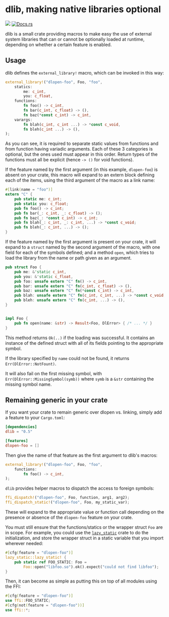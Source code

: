 # dlib, making native libraries optional

[![](http://meritbadge.herokuapp.com/dlib)](https://crates.io/crates/dlib)
[![Docs.rs](https://docs.rs/dlib/badge.svg)](https://docs.rs/dlib)

dlib is a small crate providing macros to make easy the use of external system libraries that
can or cannot be optionally loaded at runtime, depending on whether a certain feature is enabled.

## Usage

dlib defines the `external_library!` macro, which can be invoked in this way:

```rust
external_library!("dlopen-foo", Foo, "foo",
    statics:
        me: c_int,
        you: c_float,
    functions:
        fn foo() -> c_int,
        fn bar(c_int, c_float) -> (),
        fn baz(*const c_int) -> c_int,
    varargs:
        fn blah(c_int, c_int ...) -> *const c_void,
        fn bleh(c_int ...) -> (),
);
```

As you can see, it is required to separate static values from functions and from function
having variadic arguments. Each of these 3 categories is optional, but the ones used must appear
in this order. Return types of the functions must all be explicit (hence `-> ()` for void functions).

If the feature named by the first argument (in this example, `dlopen-foo`) is absent on your crate,
this macro will expand to an extern block defining each of the items, using the third argument
of the macro as a link name:

```rust
#[link(name = "foo")]
extern "C" {
    pub static me: c_int;
    pub static you: c_float;
    pub fn foo() -> c_int;
    pub fn bar(_: c_int, _: c_float) -> ();
    pub fn baz(_: *const c_int) -> c_int;
    pub fn blah(_: c_int, _: c_int, ...) -> *const c_void;
    pub fn bleh(_: c_int, ...) -> ();
}

```

If the feature named by the first argument is present on your crate, it will expand to a `struct`
named by the second argument of the macro, with one field for each of the symbols defined;
and a method `open`, which tries to load the library from the name or path given as an argument.

```rust
pub struct Foo {
    pub me: &'static c_int,
    pub you: &'static c_float,
    pub foo: unsafe extern "C" fn() -> c_int,
    pub bar: unsafe extern "C" fn(c_int, c_float) -> (),
    pub baz: unsafe extern "C" fn(*const c_int) -> c_int,
    pub blah: unsafe extern "C" fn(c_int, c_int, ...) -> *const c_void,
    pub bleh: unsafe extern "C" fn(c_int, ...) -> (),
}


impl Foo {
    pub fn open(name: &str) -> Result<Foo, DlError> { /* ... */ }
}
```

This method returns `Ok(..)` if the loading was successful. It contains an instance of the defined struct
with all of its fields pointing to the appropriate symbol.

If the library specified by `name` could not be found, it returns `Err(DlError::NotFount)`.

It will also fail on the first missing symbol, with `Err(DlError::MissingSymbol(symb))` where `symb`
is a `&str` containing the missing symbol name.

## Remaining generic in your crate

If you want your crate to remain generic over dlopen vs. linking, simply add a feature to your `Cargo.toml`:

```toml
[dependencies]
dlib = "0.5"

[features]
dlopen-foo = []
```

Then give the name of that feature as the first argument to dlib's macros:

```rust
external_library!("dlopen-foo", Foo, "foo",
    functions:
        fn foo() -> c_int,
);
```

`dlib` provides helper macros to dispatch the access to foreign symbols:

```rust
ffi_dispatch!("dlopen-foo", Foo, function, arg1, arg2);
ffi_dispatch_static!("dlopen-foo", Foo, my_static_var);
```

These will expand to the appropriate value or function call depending on the presence or absence of the
`dlopen-foo` feature on your crate.

You must still ensure that the functions/statics or the wrapper struct `Foo` are in scope. For example,
you could use the [`lazy_static`](https://crates.io/crates/lazy_static) crate to do the initialization,
and store the wrapper struct in a static variable that you import wherever needed:

```rust
#[cfg(feature = "dlopen-foo")]
lazy_static::lazy_static! {
    pub static ref FOO_STATIC: Foo =
        Foo::open("libfoo.so").ok().expect("could not find libfoo");
}
```

Then, it can become as simple as putting this on top of all modules using the FFI:

```rust
#[cfg(feature = "dlopen-foo")]
use ffi::FOO_STATIC;
#[cfg(not(feature = "dlopen-foo"))]
use ffi::*;
```
